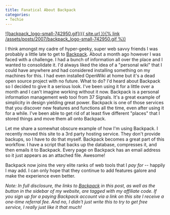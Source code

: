```yaml
---
title: Fanatical About Backpack
categories:
- Techie
---
```


[![backpack_logo-small-742950.gif]({{ site.url }}{% link /assets/posts/2007/backpack_logo-small-742950.gif %})](http://backpackit.com/?referrer=BP9FLFJ)

I think amongst my cadre of hyper-geeky, super web savvy friends I was probably a little late to get to [Backpack](http://backpackit.com/?referrer=BP9FLFJ). About a month ago however I was faced with a challenge. I had a bunch of information all over the place and I wanted to consolidate it. I'd always liked the idea of a "personal wiki" that I could have anywhere and had considered installing something on my machines for this. I had even installed OpenWiki at home but it's a dead open source project with no future. What to do? I'd heard about Backpack so I decided to give it a serious look. I've been using it for a little over a month and I can't imagine working without it now.
Backpack is a personal information management web tool from 37 Signals. It's a great example of simplicity in design yielding great power. Backpack is one of those services that you discover new features and functions all the time, even after using it for a while. I've been able to get rid of at least five different "places" that I stored things and move them all onto Backpack.

Let me share a somewhat obscure example of how I'm using Backpack. I recently moved this site to a 3rd party hosting service. They don't provide backups, so I have to do that myself. Backpack becomes a great part of this workflow. I have a script that backs up the database, compresses it, and then emails it to Backpack. Every page on Backpack has an email address so it just appears as an attached file. Awesome!

Backpack now joins the very elite ranks of web tools that I _pay for_ -- happily I may add. I can only hope that they continue to add features galore and make the experience even better.

_Note: In full disclosure, the links to [Backpack](http://backpackit.com/?referrer=BP9FLFJ) in this post, as well as the button in the sidebar of my website, are tagged with my affiliate code. If you sign up for a paying Backpack account via a link on this site I receive a one-time referral fee. And no, I didn't just write this to try to get free service, I really just like it that much!_
